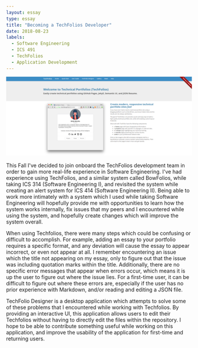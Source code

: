 ```yaml
---
layout: essay
type: essay
title: "Becoming a TechFolios Developer"
date: 2018-08-23
labels:
  - Software Engineering
  - ICS 491
  - TechFolios
  - Application Development
---
```


<img class="ui medium centered image" src="../images/techfolios.png">

This Fall I've decided to join onboard the TechFolios development team in order to gain more real-life experience in Software Engineering. I've had experience using TechFolios, and a similar system called BowFolios, while taking ICS 314 (Software Engineering I), and revisited the system while creating an alert system for ICS 414 (Software Engineering II). Being able to work more intimately with a system which I used while taking Software Engineering will hopefully provide me with opportunities to learn how the system works internally, fix issues that my peers and I encountered while using the system, and hopefully create changes which will improve the system overall.

When using Techfolios, there were many steps which could be confusing or difficult to accomplish. For example, adding an essay to your portfolio requires a specific format, and any deviation will cause the essay to appear incorrect, or even not appear at all. I remember encountering an issue which the title not appearing on my essay, only to figure out that the issue was including quotation marks within the title. Additionally, there are no specific error messages that appear when errors occur, which means it is up the user to figure out where the issue lies. For a first-time user, it can be difficult to figure out where these errors are, especially if the user has no prior experience with Markdown, and/or reading and editing a JSON file.

TechFolio Designer is a desktop application which attempts to solve some of these problems that I encountered while working with Techfolios. By providing an interactive UI, this application allows users to edit their Techfolios without having to directly edit the files within the repository. I hope to be able to contribute something useful while working on this application, and improve the usability of the application for first-time and returning users.
